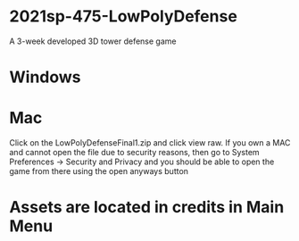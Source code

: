 # 2021sp-475-LowPolyDefense

A 3-week developed 3D tower defense game

# Windows 

# Mac
Click on the LowPolyDefenseFinal1.zip and click view raw. 
If you own a MAC and cannot open the file due to security reasons, then go to System Preferences -> Security and Privacy and you should be able to open the game from there using the open anyways button

# Assets are located in credits in Main Menu
